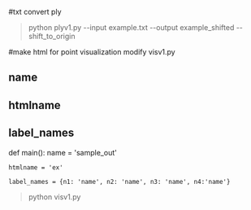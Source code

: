 #txt convert ply
>python plyv1.py --input example.txt --output example_shifted --shift_to_origin

#make html for point visualization
modify visv1.py
## name
## htmlname
## label_names 

def main():
	name = 'sample_out' 

	htmlname = 'ex' 

	label_names = {n1: 'name', n2: 'name', n3: 'name', n4:'name'} 


>python visv1.py


